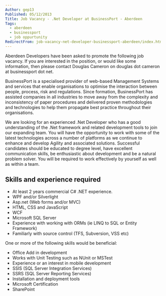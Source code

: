 ```yaml
---
Author: gep13
Published: 05/12/2013
Title: Job Vacancy - .Net Developer at BusinessPort - Aberdeen
Tags:
  - aberdeen
  - businessport
  - job oppurtunity
RedirectFrom: job-vacancy-net-developer-businessport-aberdeen/index.html
---
```


Aberdeen Developers have been asked to promote the following job vacancy.  If you are interested in the position, or would like some information, then please contact Douglas Cameron on douglas dot cameron at businessport dot net.

BusinessPort is a specialised provider of web-based Management Systems and services that enable organisations to optimise the interaction between people, process, risk and regulations. Since formation, BusinessPort has assisted companies in all industries to move away from the complexity and inconsistency of paper procedures and delivered proven methodologies and technologies to help them propagate best practice throughout their organisations.

We are looking for an experienced .Net Developer who has a good understanding of the .Net framework and related development tools to join our expanding team. You will have the opportunity to work with some of the latest technologies across a number of platforms as we continue to enhance and develop Agility and associated solutions. Successful candidates should be educated to degree level, have excellent communication skills, be enthusiastic about development and be a natural problem solver. You will be required to work effectively by yourself as well as within a team.

## Skills and experience required

* At least 2 years commercial C# .NET experience.
* WPF and/or Silverlight
* Asp.net (Web forms and/or MVC)
* HTML, CSS and JavaScript
* WCF
* Microsoft SQL Server
* Experience with working with ORMs (ie LINQ to SQL or Entity Framework)
* Familiarly with source control (TFS, Subversion, VSS etc)

One or more of the following skills would be beneficial:

* Office Add in development
* Works with Unit Testing such as NUnit or MSTest
* Experience or an interest in mobile development
* SSIS (SQL Server Integration Services)
* SSRS (SQL Server Reporting Services)
* Installation and deployment tools
* Microsoft Certification
* SharePoint
